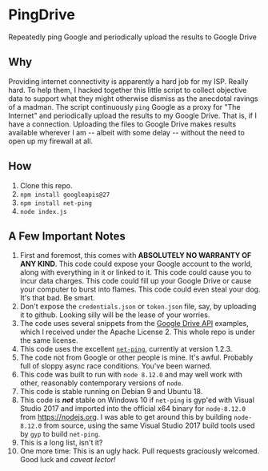 # PingDrive
Repeatedly ping Google and periodically upload the results to Google Drive

## Why
Providing internet connectivity is apparently a hard job for my ISP. Really hard. To help them, I hacked together this little script to collect objective data to support what they might otherwise dismiss as the anecdotal ravings of a madman. The script continuously `ping` Google as a proxy for "The Internet" and periodically upload the results to my Google Drive. That is, if I have a connection. Uploading the files to Google Drive makes results available wherever I am -- albeit with some delay -- without the need to open up my firewall at all.

## How
1. Clone this repo.
0. `npm install googleapis@27`
0. `npm install net-ping`
0. `node index.js`

## A Few Important Notes
1. First and foremost, this comes with __ABSOLUTELY NO WARRANTY OF ANY KIND__. This code could expose your Google account to the world, along with everything in it or linked to it. This code could cause you to incur data charges. This code could fill up your Google Drive or cause your computer to burst into flames. This code could even steal your dog. It's that bad. Be smart.
0. Don't expose the `credentials.json` or `token.json` file, say, by uploading it to github. Looking silly will be the lease of your worries.
0. The code uses several snippets from the [Google Drive API](https://developers.google.com/drive/api/v3/about-sdk) examples, which I received under the Apache License 2. This whole repo is under the same license.
0. This code uses the excellent [`net-ping`](https://github.com/nospaceships/node-net-ping#readme), currently at version 1.2.3.
0. The code not from Google or other people is mine. It's awful. Probably full of sloppy async race conditions. You've been warned.
0. This code was built to run with `node 8.12.0` and may well work with other, reasonably contemporary versions of `node`.
0. This code is stable running on Debian 9 and Ubuntu 18.
0. This code is _**not**_ stable on Windows 10 if `net-ping` is gyp'ed with Visual Studio 2017 and imported into the official x64 binary for `node-8.12.0` from https://nodejs.org. I was able to get around this by building `node-8.12.0` from source, using the same Visual Studio 2017 build tools used by `gyp` to build `net-ping`.
0. This is a long list, isn't it?
0. One more time: This is an ugly hack. Pull requests graciously welcomed. Good luck and _caveat lector!_

